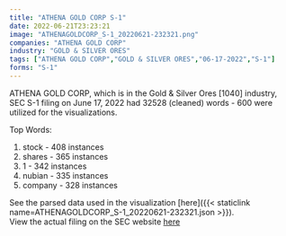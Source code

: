 ```yaml
---
title: "ATHENA GOLD CORP S-1"
date: 2022-06-21T23:23:21
image: "ATHENAGOLDCORP_S-1_20220621-232321.png"
companies: "ATHENA GOLD CORP"
industry: "GOLD & SILVER ORES"
tags: ["ATHENA GOLD CORP","GOLD & SILVER ORES","06-17-2022","S-1"]
forms: "S-1"
---
```

ATHENA GOLD CORP, which is in the Gold & Silver Ores [1040] industry, SEC S-1 filing on June 17, 2022 had 32528 (cleaned) words - 600 were utilized for the visualizations.

Top Words:
1. stock - 408 instances
2. shares - 365 instances
3. 1 - 342 instances
4. nubian - 335 instances
5. company - 328 instances


See the parsed data used in the visualization [here]({{< staticlink name=ATHENAGOLDCORP_S-1_20220621-232321.json >}}).  
View the actual filing on the SEC website [here](https://www.sec.gov/Archives/edgar/data/1304409/0001683168-22-004416.txt)
